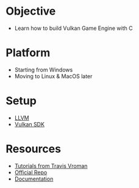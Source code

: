 # Objective
- Learn how to build Vulkan Game Engine with C

# Platform
- Starting from Windows
- Moving to Linux & MacOS later

# Setup
- [LLVM](https://llvm.org/builds/)
- [Vulkan SDK](https://www.lunarg.com/vulkan-sdk/)


# Resources
- [Tutorials from Travis Vroman](https://www.youtube.com/watch?v=dHPuU-DJoBM&list=PLv8Ddw9K0JPg1BEO-RS-0MYs423cvLVtj)
- [Official Repo](https://github.com/travisvroman/kohi/)
- [Documentation](https://kohiengine.com/docs/)